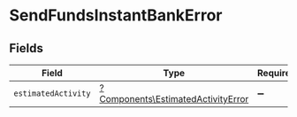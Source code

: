 # SendFundsInstantBankError


## Fields

| Field                                                                                   | Type                                                                                    | Required                                                                                | Description                                                                             |
| --------------------------------------------------------------------------------------- | --------------------------------------------------------------------------------------- | --------------------------------------------------------------------------------------- | --------------------------------------------------------------------------------------- |
| `estimatedActivity`                                                                     | [?Components\EstimatedActivityError](../../Models/Components/EstimatedActivityError.md) | :heavy_minus_sign:                                                                      | N/A                                                                                     |